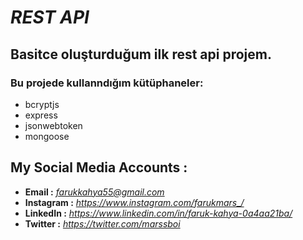 # **_REST API_**

## __Basitce oluşturduğum ilk rest api projem.__

### Bu projede kullanndığım kütüphaneler:
  * bcryptjs
  * express
  * jsonwebtoken
  * mongoose

## My Social Media Accounts :
* **Email :**  _<farukkahya55@gmail.com>_
* **Instagram :** _<https://www.instagram.com/farukmars_/>_
* **LinkedIn :** _<https://www.linkedin.com/in/faruk-kahya-0a4aa21ba/>_
* **Twitter :** _<https://twitter.com/marssboi>_

